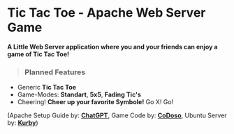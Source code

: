 # Tic Tac Toe - Apache Web Server Game
**A Little Web Server application where you and your friends can enjoy a game of Tic Tac Toe!**

> ### Planned Features
- Generic **Tic Tac Toe**
- Game-Modes: **Standart**, **5x5**, **Fading Tic's**
- Cheering!  **Cheer up your favorite Symbole!** Go X! Go!

(Apache Setup Guide by: __**[ChatGPT](https://chatgpt.com/)**__, Game Code by: __**[CoDoso](https://github.com/CoDoso)**__, Ubuntu Server by: __**[Kurby](https://github.com/YourKurby)**__)
